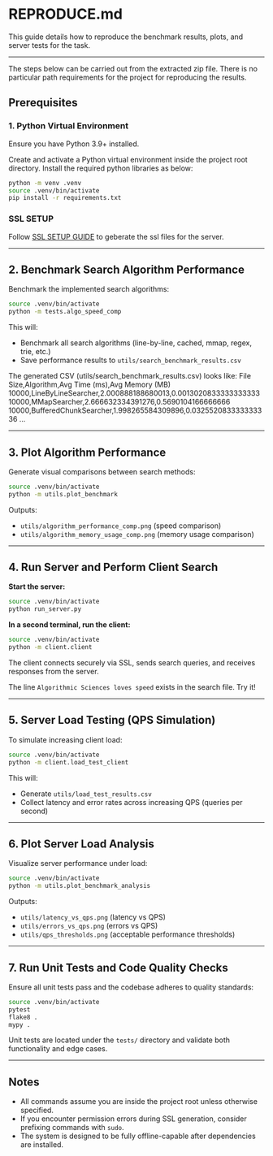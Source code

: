# REPRODUCE.md

This guide details how to reproduce the benchmark results, plots, and server tests for the task.

---

The steps below can be carried out from the extracted zip file. There is no particular path requirements for the project for reproducing the results.


## Prerequisites

### 1. Python Virtual Environment

Ensure you have Python 3.9+ installed.

Create and activate a Python virtual environment inside the project root directory. Install
the required python libraries as below:

```bash
python -m venv .venv
source .venv/bin/activate
pip install -r requirements.txt
```

### SSL SETUP
Follow [SSL SETUP GUIDE](./SSL_SETUP.md) to geberate the ssl files for the server.

---


## 2. Benchmark Search Algorithm Performance

Benchmark the implemented search algorithms:

```bash
source .venv/bin/activate
python -m tests.algo_speed_comp
```

This will:
- Benchmark all search algorithms (line-by-line, cached, mmap, regex, trie, etc.)
- Save performance results to `utils/search_benchmark_results.csv`

The generated CSV (utils/search_benchmark_results.csv) looks like:
    File Size,Algorithm,Avg Time (ms),Avg Memory (MB)
    10000,LineByLineSearcher,2.000888188680013,0.0013020833333333333
    10000,MMapSearcher,2.666632334391276,0.5690104166666666
    10000,BufferedChunkSearcher,1.998265584309896,0.032552083333333336
    ...

---

## 3. Plot Algorithm Performance

Generate visual comparisons between search methods:

```bash
source .venv/bin/activate
python -m utils.plot_benchmark
```

Outputs:
- `utils/algorithm_performance_comp.png` (speed comparison)
- `utils/algorithm_memory_usage_comp.png` (memory usage comparison)

---

## 4. Run Server and Perform Client Search

**Start the server:**

```bash
source .venv/bin/activate
python run_server.py
```

**In a second terminal, run the client:**

```bash
source .venv/bin/activate
python -m client.client
```

The client connects securely via SSL, sends search queries, and receives responses from the server.

The line `Algorithmic Sciences loves speed` exists in the search file. Try it!

---

## 5. Server Load Testing (QPS Simulation)

To simulate increasing client load:

```bash
source .venv/bin/activate
python -m client.load_test_client
```

This will:
- Generate `utils/load_test_results.csv`
- Collect latency and error rates across increasing QPS (queries per second)

---

## 6. Plot Server Load Analysis

Visualize server performance under load:

```bash
source .venv/bin/activate
python -m utils.plot_benchmark_analysis
```

Outputs:
- `utils/latency_vs_qps.png` (latency vs QPS)
- `utils/errors_vs_qps.png` (errors vs QPS)
- `utils/qps_thresholds.png` (acceptable performance thresholds)

---

## 7. Run Unit Tests and Code Quality Checks

Ensure all unit tests pass and the codebase adheres to quality standards:

```bash
source .venv/bin/activate
pytest
flake8 .
mypy .
```

Unit tests are located under the `tests/` directory and validate both functionality and edge cases.

---

## Notes

- All commands assume you are inside the project root unless otherwise specified.
- If you encounter permission errors during SSL generation, consider prefixing commands with `sudo`.
- The system is designed to be fully offline-capable after dependencies are installed.
